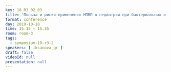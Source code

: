 ```yaml
---
key: 18_R3_02_03
title: 'Польза и риски применения НПВП в педиатрии при бактериальных и вирусных проявлениях'
format: conference
day: 2019-10-18
time: 15.15 – 15.35
room: room-3
tags:
  - symposium-18-r3-2
speakers: [ iksanova_gr ]
draft: false
videoId: null
presentation: null
---
```


